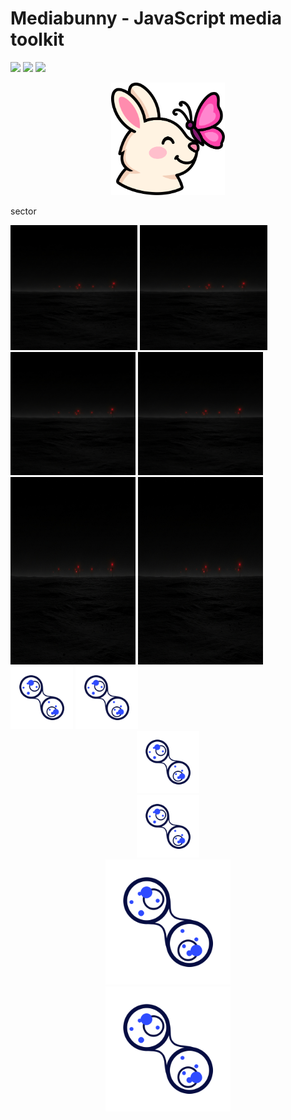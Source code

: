 # Mediabunny - JavaScript media toolkit

[![](https://img.shields.io/npm/v/mediabunny)](https://www.npmjs.com/package/mediabunny)
[![](https://img.shields.io/bundlephobia/minzip/mediabunny)](https://bundlephobia.com/package/mediabunny)
[![](https://img.shields.io/npm/dm/mediabunny)](https://www.npmjs.com/package/mediabunny)

<div align="center">
    <img src="./mediabunny-logo.svg" height="180">
</div>

sector

<img src="./erebus-array.png" height="200">

<img src="./erebus-array.png" style="height: 200px;">

<img src="./erebus-array.png" width="200">

<img src="./erebus-array.png" style="width: 200px;">

<img src="./erebus-array.png" width="200" height="300">

<img src="./erebus-array.png" style="width: 200px; height: 300px;">

<img src="./pathogen.svg" width="100">

<img src="./pathogen.svg" height="100">

<div align="center">
    <img src="./pathogen.svg" width="100">
</div>

<div align="center">
    <img src="./pathogen.svg" height="100">
</div>

<div align="center">
    <img src="./pathogen.svg" width="200">
</div>

<div align="center">
    <img src="./pathogen.svg" height="200">
</div>